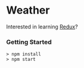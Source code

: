 # Weather

Interested in learning [Redux](https://www.udemy.com/react-redux/)?

### Getting Started

```
> npm install
> npm start
```
